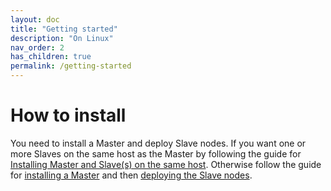 ```yaml
---
layout: doc
title: "Getting started"
description: "On Linux"
nav_order: 2
has_children: true
permalink: /getting-started
---
```


# How to install
You need to install a Master and deploy Slave nodes. If you want one or more Slaves on the same host as the Master by following the guide for [Installing Master and Slave(s) on the same host](/getting-started/same-host). Otherwise follow the guide for [installing a Master](/getting-started/master) and then [deploying the Slave nodes](/getting-started/slaves).